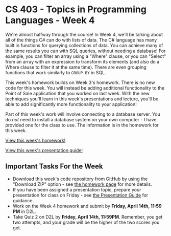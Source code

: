 # CS 403 - Topics in Programming Languages - Week 4

We're almost halfway through the course! In Week 4, we'll be talking about all of the things C# can do with lists of data. The C# language has many built in functions for querying collections of data. You can achieve many of the same results you can with SQL queries, without needing a database! For example, you can filter an array using a "Where" clause, or you can "Select" from an array with an expression to transform its elements (and also do a Where clause to filter it at the same time). There are even grouping functions that work similarly to `GROUP BY` in SQL.

This week's homework builds on Week 3's homework. There is no new code for this week. You will instead be adding additional functionality to the Point of Sale application that you worked on last week. With the new techniques you'll learn in this week's presentations and lecture, you'll be able to add significantly more functionality to your application!

Part of this week's work will involve connecting to a database server. You do *not* need to install a database system on your own computer - I have provided one for the class to use. The information is in the homework for this week.

[View this week's homework!](homework/README.md)

[View this week's presentation guide!](PRESENTATIONS.md)

## Important Tasks For the Week

* Download this week's code repository from GitHub by using the "Download ZIP" option - see [the homework page](homework/README.md) for more details.
* If you have been assigned a presentation topic, prepare your presentation for class on Friday - see [the Presentation Guide](https://mnsu.learn.minnstate.edu/d2l/le/content/6192136/viewContent/59970825/View) for guidance.
* Work on the Week 4 homework and submit by **Friday, April 14th, 11:59 PM** in D2L.
* Take Quiz 2 on D2L by **Friday, April 14th, 11:59PM**. Remember, you get two attempts, and your grade will be the higher of the two scores you get.

